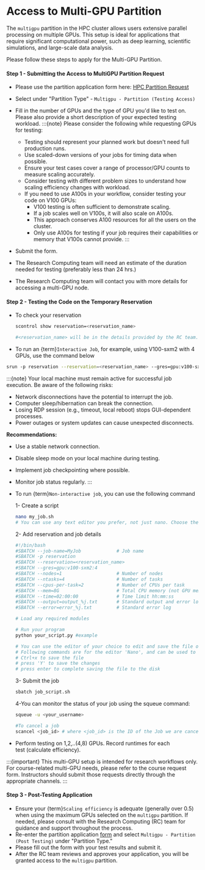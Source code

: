# Access to Multi-GPU Partition
The `multigpu` partition in the HPC cluster allows users extensive parallel processing on multiple GPUs. This setup is ideal for applications that require significant computational power, such as deep learning, scientific simulations, and large-scale data analysis.

Please follow these steps to apply for the Multi-GPU Partition.

#### Step 1 - Submitting the Access to MultiGPU Partition Request

- Please use the partition application form here: [HPC Partition Request](https://bit.ly/NURC-PartitionAccess)
- Select under "Partition Type" - `Multigpu - Partition (Testing Access)`
- Fill in the number of GPUs and the type of GPU you'd like to test on. Please also provide a short description of your expected testing workload.
:::{note}
   Please consider the following while requesting GPUs for testing:
   - Testing should represent your planned work but doesn't need full production runs.
   - Use scaled-down versions of your jobs for timing data when possible.
   - Ensure your test cases cover a range of processor/GPU counts to measure scaling accurately.
   - Consider testing with different problem sizes to understand how scaling efficiency changes with workload.
   - If you need to use A100s in your workflow, consider testing your code on V100 GPUs:
     * V100 testing is often sufficient to demonstrate scaling.
     * If a job scales well on V100s, it will also scale on A100s.
     * This approach conserves A100 resources for all the users on the cluster.
     * Only use A100s for testing if your job requires their capabilities or memory that V100s cannot provide.
:::


- Submit the form.
- The Research Computing team will need an estimate of the duration needed for testing (preferably less than 24 hrs.)
- The Research Computing team will contact you with more details for accessing a multi-GPU node. 

#### Step 2 - Testing the Code on the Temporary Reservation

- To check your reservation
    
    ```bash
    scontrol show reservation=<reservation_name>
    
    #<reservation_name> will be in the details provided by the RC team.
    ```
    
- To run an {term}`Interactive Job`, for example, using V100-sxm2 with 4 GPUs, use the command below

```bash
srun -p reservation --reservation=<reservation_name> --gres=gpu:v100-sxm2:4 --time=24:00:00 -N 1 --pty /bin/bash
```

:::{note}
   Your local machine must remain active for successful job execution. Be aware of the following risks:
   - Network disconnections have the potential to interrupt the job.
   - Computer sleep/hibernation can break the connection.
   - Losing RDP session (e.g., timeout, local reboot) stops GUI-dependent processes.
   - Power outages or system updates can cause unexpected disconnects.

**Recommendations:**
   - Use a stable network connection.
   - Disable sleep mode on your local machine during testing.
   - Implement job checkpointing where possible.
   - Monitor job status regularly.
:::
- To run {term}`Non-interactive job`, you can use the following command
    
    1- Create a script
    
    ```bash
    nano my_job.sh 
    # You can use any text editor you prefer, not just nano. Choose the editor you're most comfortable with for modifying files. 
    ```
    
    2- Add reservation and job details
    
    ```bash
    #!/bin/bash
    #SBATCH --job-name=MyJob             # Job name
    #SBATCH -p reservation
    #SBATCH --reservation=<reservation_name>
    #SBATCH --gres=gpu:v100-sxm2:4
    #SBATCH --nodes=1                    # Number of nodes
    #SBATCH --ntasks=4                   # Number of tasks
    #SBATCH --cpus-per-task=2            # Number of CPUs per task
    #SBATCH --mem=8G                     # Total CPU memory (not GPU memory)
    #SBATCH --time=02:00:00              # Time limit hh:mm:ss
    #SBATCH --output=output_%j.txt       # Standard output and error log
    #SBATCH --error=error_%j.txt         # Standard error log
    
    # Load any required modules
    
    # Run your program
    python your_script.py #example

    # You can use the editor of your choice to edit and save the file on the cluster.
    # Following commands are for the editor 'Nano', and can be used to write this script to disk
    # Ctrl+x to save the file 
    # press 'Y' to save the changes
    # press enter to complete saving the file to the disk
    ```
    
    3- Submit the job 
    
    ```bash
    sbatch job_script.sh
    ```
    
    4-You can monitor the status of your job using the squeue command:
    
    ```bash
    squeue -u <your_username>
    
    #To cancel a job
    scancel <job_id> # where <job_id> is the ID of the Job we are canceling
    ```
- Perform testing on 1,2,..(4,8) GPUs. Record runtimes for each test (calculate efficiency).

:::{important}
This multi-GPU setup is intended for research workflows only. For course-related multi-GPU needs, please refer to the course request form. Instructors should submit those requests directly through the appropriate channels.
:::

#### Step 3 - Post-Testing Application

- Ensure your {term}`Scaling efficiency` is adequate (generally over 0.5) when using the maximum GPUs selected on the `multigpu` partition⁠. If needed, please consult with the Research Computing (RC) team for guidance and support throughout the process⁠.
- Re-enter the partition application [form](https://bit.ly/NURC-PartitionAccess) and select `Multigpu - Partition (Post Testing)` under "Partition Type."
- Please fill out the form with your test results and submit it.
- After the RC team reviews and approves your application, you will be granted access to the `multigpu` partition.
